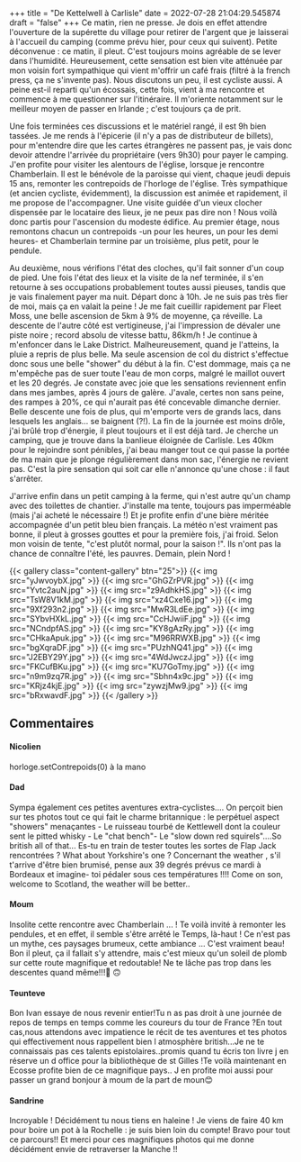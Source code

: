 +++
title = "De Kettelwell à Carlisle"
date = 2022-07-28 21:04:29.545874
draft = "false"
+++
Ce matin, rien ne presse. Je dois en effet attendre l'ouverture de la supérette du village pour retirer de l'argent que je laisserai à l'accueil du camping (comme prévu hier, pour ceux qui suivent). Petite déconvenue : ce matin, il pleut. C'est toujours moins agréable de se lever dans l'humidité. Heureusement, cette sensation est bien vite atténuée par mon voisin fort sympathique qui vient m'offrir un café frais (filtré à la french press, ça ne s'invente pas). Nous discutons un peu, il est cycliste aussi. A peine est-il reparti qu'un écossais, cette fois, vient à ma rencontre et commence à me questionner sur l'itinéraire. Il m'oriente notamment sur le meilleur moyen de passer en Irlande ; c'est toujours ça de prit. 

Une fois terminées ces discussions et le matériel rangé, il est 9h bien tassées. Je me rends à l'épicerie (il n'y a pas de distributeur de billets), pour m'entendre dire que les cartes étrangères ne passent pas, je vais donc devoir attendre l'arrivée du propriétaire (vers 9h30) pour payer le camping. J'en profite pour visiter les alentours de l'église, lorsque je rencontre Chamberlain. Il est le bénévole de la paroisse qui vient, chaque jeudi depuis 15 ans, remonter les contrepoids de l'horloge de l'église. Très sympathique (et ancien cycliste, évidemment), la discussion est animée et rapidement, il me propose de l'accompagner. Une visite guidée d'un vieux clocher dispensée par le locataire des lieux, je ne peux pas dire non ! Nous voilà donc partis pour l'ascension du modeste édifice. Au premier étage, nous remontons chacun un contrepoids -un pour les heures, un pour les demi heures- et Chamberlain termine par un troisième, plus petit, pour le pendule.

Au deuxième, nous vérifions l'état des cloches, qu'il fait sonner d'un coup de pied. Une fois l'état des lieux et la visite de la nef terminée, il s'en retourne à ses occupations probablement toutes aussi pieuses, tandis que je vais finalement payer ma nuit. Départ donc à 10h. Je ne suis pas très fier de moi, mais ça en valait la peine ! Je me fait cueillir rapidement par Fleet Moss, une belle ascension de 5km à 9% de moyenne, ça réveille. La descente de l'autre côté est vertigineuse, j'ai l'impression de dévaler une piste noire ; record absolu de vitesse battu, 86km/h !
Je continue à m'enfoncer dans le Lake District. Malheureusement, quand je l'atteins, la pluie a repris de plus belle. Ma seule ascension de col du district s'effectue donc sous une belle "shower" du début à la fin. C'est dommage, mais ça ne m'empêche pas de suer toute l'eau de mon corps, malgré le maillot ouvert et les 20 degrés. Je constate avec joie que les sensations reviennent enfin dans mes jambes, après 4 jours de galère. J'avale, certes non sans peine, des rampes à 20%, ce qui n'aurait pas été concevable dimanche dernier. Belle descente une fois de plus, qui m'emporte vers de grands lacs, dans lesquels les anglais... se baignent (?!). La fin de la journée est moins drôle, j'ai brûlé trop d'énergie, il pleut toujours et il est déjà tard. Je cherche un camping, que je trouve dans la banlieue éloignée de Carlisle. Les 40km pour le rejoindre sont pénibles, j'ai beau manger tout ce qui passe la portée de ma main que je plonge régulièrement dans mon sac, l'énergie ne revient pas. C'est la pire sensation qui soit car elle n'annonce qu'une chose : il faut s'arrêter. 

J'arrive enfin dans un petit camping à la ferme, qui n'est autre qu'un champ avec des toilettes de chantier. J'installe ma tente, toujours pas imperméable (mais j'ai acheté le nécessaire !) Et je profite enfin d'une bière méritée accompagnée d'un petit bleu bien français. La météo n'est vraiment pas bonne, il pleut à grosses gouttes et pour la première fois, j'ai froid. Selon mon voisin de tente, "c'est plutôt normal, pour la saison !". Ils n'ont pas la chance de connaître l'été, les pauvres. Demain, plein Nord !

{{< gallery class="content-gallery" btn="25">}}
{{< img src="yJwvoybX.jpg" >}}
{{< img src="GhGZrPVR.jpg" >}}
{{< img src="Yvtc2auN.jpg" >}}
{{< img src="z9AdhkHS.jpg" >}}
{{< img src="TsW8V1kM.jpg" >}}
{{< img src="xz4Cxe16.jpg" >}}
{{< img src="9Xf293n2.jpg" >}}
{{< img src="MwR3LdEe.jpg" >}}
{{< img src="SYbvHXkL.jpg" >}}
{{< img src="CcHJwiiF.jpg" >}}
{{< img src="NCndpfAS.jpg" >}}
{{< img src="KY8gAzRy.jpg" >}}
{{< img src="CHkaApuk.jpg" >}}
{{< img src="M96RRWXB.jpg" >}}
{{< img src="bgXqraDF.jpg" >}}
{{< img src="PUzhNQ41.jpg" >}}
{{< img src="J2EBY29Y.jpg" >}}
{{< img src="4WdJwczJ.jpg" >}}
{{< img src="FKCufBKu.jpg" >}}
{{< img src="KU7GoTmy.jpg" >}}
{{< img src="n9m9zq7R.jpg" >}}
{{< img src="Sbhn4x9c.jpg" >}}
{{< img src="KRjz4kjE.jpg" >}}
{{< img src="zywzjMw9.jpg" >}}
{{< img src="bRxwavdF.jpg" >}}
{{< /gallery >}}

## Commentaires
#### Nicolien
horloge.setContrepoids(0) à la mano
#### Dad
Sympa également ces petites aventures extra-cyclistes....
On perçoit bien sur tes photos tout ce qui fait le charme britannique : le perpétuel aspect "showers" menaçantes - Le ruisseau tourbé de Kettlewell dont la couleur sent le pitted whisky - Le "chat bench"- Le "slow down red squirels"....So british all of that...
Es-tu en train de tester toutes les sortes de Flap Jack rencontrées ? What about Yorkshire's one ?
Concernant the weather , s'il t'arrive d'être bien brumisé, pense aux 39 degrés prévus ce mardi à Bordeaux et imagine- toi pédaler sous ces températures !!!!
Come on son, welcome to Scotland, the weather will be better..
#### Moum
Insolite cette rencontre 
avec Chamberlain ... ! Te voilà invité à remonter les pendules, et en effet, il semble s'être arrêté le Temps, là-haut !
Ce n'est pas un mythe, ces paysages brumeux, cette ambiance ... C'est vraiment  beau! Bon il pleut, ça il fallait s'y attendre, mais c'est mieux qu'un soleil de plomb sur cette route magnifique et redoutable! Ne te lâche pas trop dans les descentes quand même!!!🫣 🙃
#### Teunteve
Bon Ivan essaye de nous revenir entier!Tu n as pas droit à une journée de repos de temps en temps comme les coureurs du tour de France ?En tout cas,nous attendons avec impatience  le récit de tes aventures et tes photos qui effectivement nous rappellent bien l atmosphère british...Je ne te connaissais pas ces talents epistolaires..promis quand tu écris ton livre j en réserve un d office pour la bibliothèque de st Gilles !Te voilà maintenant en Ecosse profite bien de ce magnifique pays..
J en profite moi aussi pour passer un grand bonjour à moum de la part de moun😊
#### Sandrine
Incroyable ! Décidément tu nous tiens en haleine !
 Je viens de faire 40 km pour boire un pot à la Rochelle : je suis bien loin du compte!
Bravo pour tout ce parcours!! Et merci pour ces magnifiques photos qui me donne décidément envie de retraverser la Manche !!
